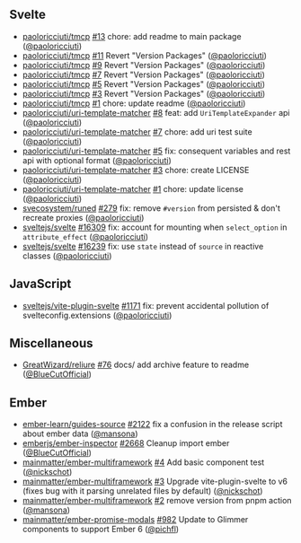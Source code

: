 ## Svelte

- [paoloricciuti/tmcp] [#13](https://github.com/paoloricciuti/tmcp/pull/13) chore: add readme to main package ([@paoloricciuti])
- [paoloricciuti/tmcp] [#11](https://github.com/paoloricciuti/tmcp/pull/11) Revert "Version Packages" ([@paoloricciuti])
- [paoloricciuti/tmcp] [#9](https://github.com/paoloricciuti/tmcp/pull/9) Revert "Version Packages" ([@paoloricciuti])
- [paoloricciuti/tmcp] [#7](https://github.com/paoloricciuti/tmcp/pull/7) Revert "Version Packages" ([@paoloricciuti])
- [paoloricciuti/tmcp] [#5](https://github.com/paoloricciuti/tmcp/pull/5) Revert "Version Packages" ([@paoloricciuti])
- [paoloricciuti/tmcp] [#3](https://github.com/paoloricciuti/tmcp/pull/3) Revert "Version Packages" ([@paoloricciuti])
- [paoloricciuti/tmcp] [#1](https://github.com/paoloricciuti/tmcp/pull/1) chore: update readme ([@paoloricciuti])
- [paoloricciuti/uri-template-matcher] [#8](https://github.com/paoloricciuti/uri-template-matcher/pull/8) feat: add `UriTemplateExpander` api ([@paoloricciuti])
- [paoloricciuti/uri-template-matcher] [#7](https://github.com/paoloricciuti/uri-template-matcher/pull/7) chore: add uri test suite ([@paoloricciuti])
- [paoloricciuti/uri-template-matcher] [#5](https://github.com/paoloricciuti/uri-template-matcher/pull/5) fix: consequent variables and rest api with optional format ([@paoloricciuti])
- [paoloricciuti/uri-template-matcher] [#3](https://github.com/paoloricciuti/uri-template-matcher/pull/3) chore: create LICENSE ([@paoloricciuti])
- [paoloricciuti/uri-template-matcher] [#1](https://github.com/paoloricciuti/uri-template-matcher/pull/1) chore: update license ([@paoloricciuti])
- [svecosystem/runed] [#279](https://github.com/svecosystem/runed/pull/279) fix: remove `#version` from persisted & don't recreate proxies ([@paoloricciuti])
- [sveltejs/svelte] [#16309](https://github.com/sveltejs/svelte/pull/16309) fix: account for mounting when `select_option` in `attribute_effect` ([@paoloricciuti])
- [sveltejs/svelte] [#16239](https://github.com/sveltejs/svelte/pull/16239) fix: use `state` instead of `source` in reactive classes ([@paoloricciuti])

## JavaScript

- [sveltejs/vite-plugin-svelte] [#1171](https://github.com/sveltejs/vite-plugin-svelte/pull/1171) fix: prevent accidental pollution of svelteconfig.extensions ([@paoloricciuti])

## Miscellaneous

- [GreatWizard/reliure] [#76](https://github.com/GreatWizard/reliure/pull/76) docs/ add archive feature to readme ([@BlueCutOfficial])

## Ember

- [ember-learn/guides-source] [#2122](https://github.com/ember-learn/guides-source/pull/2122) fix a confusion in the release script about ember data ([@mansona])
- [emberjs/ember-inspector] [#2668](https://github.com/emberjs/ember-inspector/pull/2668) Cleanup import ember ([@BlueCutOfficial])
- [mainmatter/ember-multiframework] [#4](https://github.com/mainmatter/ember-multiframework/pull/4) Add basic component test ([@nickschot])
- [mainmatter/ember-multiframework] [#3](https://github.com/mainmatter/ember-multiframework/pull/3) Upgrade vite-plugin-svelte to v6 (fixes bug with it parsing unrelated files by default) ([@nickschot])
- [mainmatter/ember-multiframework] [#2](https://github.com/mainmatter/ember-multiframework/pull/2) remove version from pnpm action ([@mansona])
- [mainmatter/ember-promise-modals] [#982](https://github.com/mainmatter/ember-promise-modals/pull/982) Update to Glimmer components to support Ember 6 ([@pichfl])

[@BlueCutOfficial]: https://github.com/BlueCutOfficial
[@mansona]: https://github.com/mansona
[@nickschot]: https://github.com/nickschot
[@paoloricciuti]: https://github.com/paoloricciuti
[@pichfl]: https://github.com/pichfl
[GreatWizard/reliure]: https://github.com/GreatWizard/reliure
[ember-learn/guides-source]: https://github.com/ember-learn/guides-source
[emberjs/ember-inspector]: https://github.com/emberjs/ember-inspector
[mainmatter/ember-multiframework]: https://github.com/mainmatter/ember-multiframework
[mainmatter/ember-promise-modals]: https://github.com/mainmatter/ember-promise-modals
[paoloricciuti/tmcp]: https://github.com/paoloricciuti/tmcp
[paoloricciuti/uri-template-matcher]: https://github.com/paoloricciuti/uri-template-matcher
[svecosystem/runed]: https://github.com/svecosystem/runed
[sveltejs/svelte]: https://github.com/sveltejs/svelte
[sveltejs/vite-plugin-svelte]: https://github.com/sveltejs/vite-plugin-svelte
